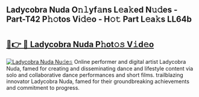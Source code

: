 ## Ladycobra Nuda O𝚗𝚕yf𝚊ns L𝚎a𝚔ed N𝚞𝚍es - Part-T42 P𝚑𝚘tos Vi𝚍𝚎o - H𝚘𝚝 Part L𝚎a𝚔s LL64b

# <h2><a href="http://kf41w8l.oniu.top/?m=Ladycobra+Nuda">🔗👉 🔴 Ladycobra Nuda P𝚑ot𝚘𝚜 V𝚒d𝚎o</a></h2>

[![Ladycobra Nuda Nu𝚍e𝚜](https://i.imgur.com/0qMVB7G.gif)](http://kf41w8l.oniu.top/?m=Ladycobra+Nuda)
Online performer and digital artist Ladycobra Nuda, famed for creating and disseminating dance and lifestyle content via solo and collaborative dance performances and short films. trailblazing innovator Ladycobra Nuda, famed for their groundbreaking achievements and commitment to progress.  
